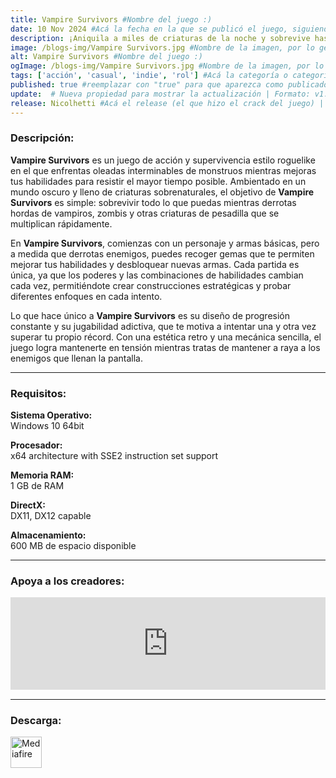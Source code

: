 ```yaml
---
title: Vampire Survivors #Nombre del juego :)
date: 10 Nov 2024 #Acá la fecha en la que se publicó el juego, siguiendo este formato: Dia "30", Mes "Oct", Año "2024" = como debe quedar: 30 Oct 2024
description: ¡Aniquila a miles de criaturas de la noche y sobrevive hasta el amanecer! Vampire Survivors es un juego casual de terror gótico con elementos «roguelite» donde tus decisiones te permitirán aumentar tu poder exponencialmente mientras luchas contra cientos de monstruos. #Acá una mini descripción del juego
image: /blogs-img/Vampire Survivors.jpg #Nombre de la imagen, por lo general es exactamente el mismo nombre que el juego excluyendo lo ":" (Dos puntos)
alt: Vampire Survivors #Nombre del juego :)
ogImage: /blogs-img/Vampire Survivors.jpg #Nombre de la imagen, por lo general es exactamente el mismo nombre que el juego excluyendo lo ":" (Dos puntos)
tags: ['acción', 'casual', 'indie', 'rol'] #Acá la categoría o categorías del juego, si es más de una se coloca en este formato: ['categoría1', 'categoría2']
published: true #reemplazar con "true" para que aparezca como publicado
update:  # Nueva propiedad para mostrar la actualización | Formato: v1.0.0
release: Nicolhetti #Acá el release (el que hizo el crack del juego) | Formato: Nicolhetti
---
```


<!--En VSCode seleccionando una palabra, por ejemplo: "Vampire Survivors" y apretando Ctrl+F2 se seleccionan todas las palabras iguales-->

### Descripción:
**Vampire Survivors** es un juego de acción y supervivencia estilo roguelike en el que enfrentas oleadas interminables de monstruos mientras mejoras tus habilidades para resistir el mayor tiempo posible. Ambientado en un mundo oscuro y lleno de criaturas sobrenaturales, el objetivo de **Vampire Survivors** es simple: sobrevivir todo lo que puedas mientras derrotas hordas de vampiros, zombis y otras criaturas de pesadilla que se multiplican rápidamente.

En **Vampire Survivors**, comienzas con un personaje y armas básicas, pero a medida que derrotas enemigos, puedes recoger gemas que te permiten mejorar tus habilidades y desbloquear nuevas armas. Cada partida es única, ya que los poderes y las combinaciones de habilidades cambian cada vez, permitiéndote crear construcciones estratégicas y probar diferentes enfoques en cada intento. 

Lo que hace único a **Vampire Survivors** es su diseño de progresión constante y su jugabilidad adictiva, que te motiva a intentar una y otra vez superar tu propio récord. Con una estética retro y una mecánica sencilla, el juego logra mantenerte en tensión mientras tratas de mantener a raya a los enemigos que llenan la pantalla.
<!--Prompt para Chat-GPT: Hazme una descripción para el juego "Vampire Survivors" y cada que menciones "Vampire Survivors" ponlo en negrita -->

---

### Requisitos:
**Sistema Operativo:**  
Windows 10 64bit

**Procesador:**  
x64 architecture with SSE2 instruction set support

**Memoria RAM:**  
1 GB de RAM

**DirectX:**  
DX11, DX12 capable

**Almacenamiento:**  
600 MB de espacio disponible

<!--Si falta o sobra un requisito se quita o se agrega manteniendo el mismo formato-->

---

### Apoya a los creadores:
<iframe src="https://store.steampowered.com/widget/1794680/" frameborder="0" style="background-color: transparent; width: 100% !important; aspect-ratio: 646 / 190;"></iframe>

<!--Reemplazar los numeros (AppID) del juego (en este caso 2668510) por el numero (AppID) correspondiente con el juego a publicar-->
<!--El AppID se encuentra en la URL del Juego en Steam-->

---

### Descarga:

[<img src="https://gist.github.com/cxmeel/0dbc95191f239b631c3874f4ccf114e2/raw/download.svg" alt="Mediafire" height="50" />](https://www.mediafire.com/file/badtxzxpnzj8fhx/Vampire+Survivors.zip/file)

<!-- # se debe reemplazar por el link de descarga-->

<!--NOMBRE-DEL-SERVICIO se debe reemplazar por el servicio donde está subido el juego-->